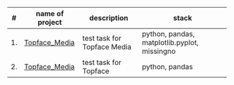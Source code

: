 | #    | name of project                | description                                                     | stack                                                         |
| ---- | ------------------------------------------------------------ | ------------------------------------------------------------ | ------------------------------------------------------------ |
| 1.   | [Topface_Media](https://github.com/derodion/test_tasks/tree/main/Topface_Media) | test task for Topface Media | python, pandas, matplotlib.pyplot, missingno |
| 2.   | [Topface_Media](https://github.com/derodion/test_tasks/tree/main/Topface) | test task for Topface | python, pandas | 
